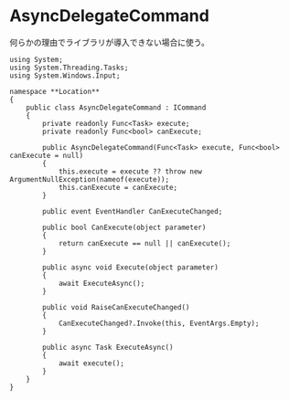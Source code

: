 # AsyncDelegateCommand

何らかの理由でライブラリが導入できない場合に使う。

    using System;
    using System.Threading.Tasks;
    using System.Windows.Input;

    namespace **Location**
    {
        public class AsyncDelegateCommand : ICommand
        {
            private readonly Func<Task> execute;
            private readonly Func<bool> canExecute;

            public AsyncDelegateCommand(Func<Task> execute, Func<bool> canExecute = null)
            {
                this.execute = execute ?? throw new ArgumentNullException(nameof(execute));
                this.canExecute = canExecute;
            }

            public event EventHandler CanExecuteChanged;

            public bool CanExecute(object parameter)
            {
                return canExecute == null || canExecute();
            }

            public async void Execute(object parameter)
            {
                await ExecuteAsync();
            }

            public void RaiseCanExecuteChanged()
            {
                CanExecuteChanged?.Invoke(this, EventArgs.Empty);
            }

            public async Task ExecuteAsync()
            {
                await execute();
            }
        }
    }
